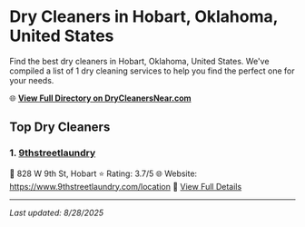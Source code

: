 # Dry Cleaners in Hobart, Oklahoma, United States

Find the best dry cleaners in Hobart, Oklahoma, United States. We've compiled a list of 1 dry cleaning services to help you find the perfect one for your needs.

🌐 **[View Full Directory on DryCleanersNear.com](https://drycleanersnear.com/city/US/Oklahoma/Hobart)**

## Top Dry Cleaners

### 1. [9thstreetlaundry](https://drycleanersnear.com/dryCleaner/686b2a27b03055c802e0e9b8/9thstreetlaundry)
📍 828 W 9th St, Hobart
⭐ Rating: 3.7/5
🌐 Website: https://www.9thstreetlaundry.com/location
🔗 [View Full Details](https://drycleanersnear.com/dryCleaner/686b2a27b03055c802e0e9b8/9thstreetlaundry)


---

*Last updated: 8/28/2025*
